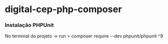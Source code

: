 # digital-cep-php-composer

### Instalação PHPUnit

No terminal do projeto -> run > composer require --dev phpunit/phpunit ^9
